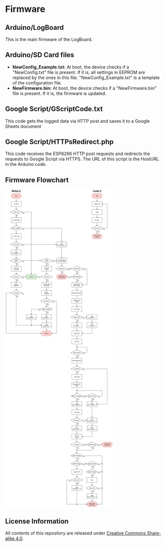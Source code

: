 # Firmware

## Arduino/LogBoard
This is the main firmware of the LogBoard.

## Arduino/SD Card files
- **NewConfig_Example.txt:** At boot, the device checks if a "NewConfig.txt" file is present. If it is, all settings in EEPROM are replaced by the ones in this file. "NewConfig_Example.txt" is a template of the configuration file.
- **NewFirmware.bin:** At boot, the device checks if a "NewFirmware.bin" file is present. If it is, the firmware is updated.

## Google Script/GScriptCode.txt
This code gets the logged data via HTTP post and saves it to a Google Sheets document

## Google Script/HTTPsRedirect.php
This code receives the ESP8266 HTTP post requests and redirects the requests to Google Script via HTTPS. The URL of this script is the HostURL in the Arduino code.

## Firmware Flowchart

![v1](https://raw.githubusercontent.com/duarterr/ESP8266-LogBoard/master/Extras/Flowchart.png)

## License Information

All contents of this repository are released under [Creative Commons Share-alike 4.0](http://creativecommons.org/licenses/by-sa/4.0/).